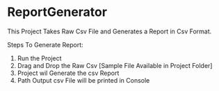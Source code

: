 # ReportGenerator
This Project Takes Raw Csv File and Generates a Report in Csv Format.

Steps To Generate Report: 
1. Run the Project
2. Drag and Drop the Raw Csv [Sample File Available in Project Folder]
3. Project wil Generate the csv Report
4. Path Output csv File will be printed in Console
